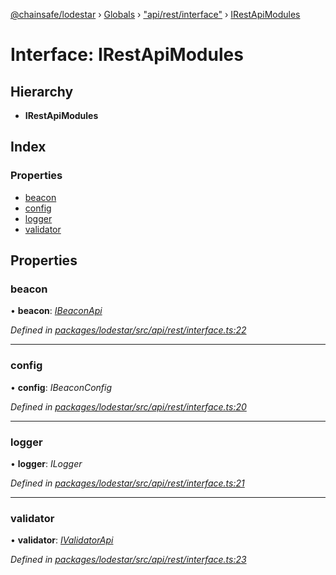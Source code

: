 [@chainsafe/lodestar](../README.md) › [Globals](../globals.md) › ["api/rest/interface"](../modules/_api_rest_interface_.md) › [IRestApiModules](_api_rest_interface_.irestapimodules.md)

# Interface: IRestApiModules

## Hierarchy

* **IRestApiModules**

## Index

### Properties

* [beacon](_api_rest_interface_.irestapimodules.md#beacon)
* [config](_api_rest_interface_.irestapimodules.md#config)
* [logger](_api_rest_interface_.irestapimodules.md#logger)
* [validator](_api_rest_interface_.irestapimodules.md#validator)

## Properties

###  beacon

• **beacon**: *[IBeaconApi](_api_impl_beacon_interface_.ibeaconapi.md)*

*Defined in [packages/lodestar/src/api/rest/interface.ts:22](https://github.com/ChainSafe/lodestar/blob/663f5df9e/packages/lodestar/src/api/rest/interface.ts#L22)*

___

###  config

• **config**: *IBeaconConfig*

*Defined in [packages/lodestar/src/api/rest/interface.ts:20](https://github.com/ChainSafe/lodestar/blob/663f5df9e/packages/lodestar/src/api/rest/interface.ts#L20)*

___

###  logger

• **logger**: *ILogger*

*Defined in [packages/lodestar/src/api/rest/interface.ts:21](https://github.com/ChainSafe/lodestar/blob/663f5df9e/packages/lodestar/src/api/rest/interface.ts#L21)*

___

###  validator

• **validator**: *[IValidatorApi](_api_impl_validator_interface_.ivalidatorapi.md)*

*Defined in [packages/lodestar/src/api/rest/interface.ts:23](https://github.com/ChainSafe/lodestar/blob/663f5df9e/packages/lodestar/src/api/rest/interface.ts#L23)*
